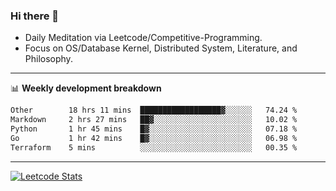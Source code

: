 ### Hi there 👋
* Daily Meditation via Leetcode/Competitive-Programming.
* Focus on OS/Database Kernel, Distributed System, Literature, and Philosophy.

-------

📊 **Weekly development breakdown**
<!--START_SECTION:waka-->

```txt
Other        18 hrs 11 mins  ██████████████████▓░░░░░░   74.24 %
Markdown     2 hrs 27 mins   ██▓░░░░░░░░░░░░░░░░░░░░░░   10.02 %
Python       1 hr 45 mins    █▓░░░░░░░░░░░░░░░░░░░░░░░   07.18 %
Go           1 hr 42 mins    █▓░░░░░░░░░░░░░░░░░░░░░░░   06.98 %
Terraform    5 mins          ░░░░░░░░░░░░░░░░░░░░░░░░░   00.35 %
```

<!--END_SECTION:waka-->

-------

[![Leetcode Stats](https://leetcard.jacoblin.cool/hzhang413?font=Fira+Mono)](https://leetcode.com/fxrc)
<!-- ![image](./cyberpunk-ghost-in-the-shell.gif)
![image](./gis-archive.png) -->
